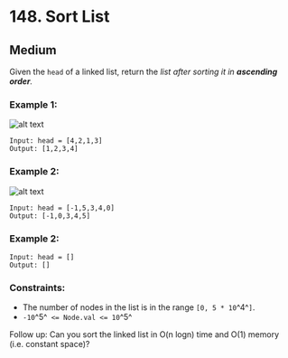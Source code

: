 # 148. Sort List


## Medium

Given the `head` of a linked list, return the *list after sorting it in **ascending order**.*


### Example 1:
![alt text](https://assets.leetcode.com/uploads/2020/09/14/sort_list_1.jpg)
```console
Input: head = [4,2,1,3]
Output: [1,2,3,4]
```

### Example 2:
![alt text](https://assets.leetcode.com/uploads/2020/09/14/sort_list_2.jpg)
```console
Input: head = [-1,5,3,4,0]
Output: [-1,0,3,4,5]
```

### Example 2:
```console
Input: head = []
Output: []
```

### Constraints:

- The number of nodes in the list is in the range `[0, 5 * 10`^4^`]`.
- `-10`^5^` <= Node.val <= 10`^5^

Follow up: Can you sort the linked list in O(n logn) time and O(1) memory (i.e. constant space)?